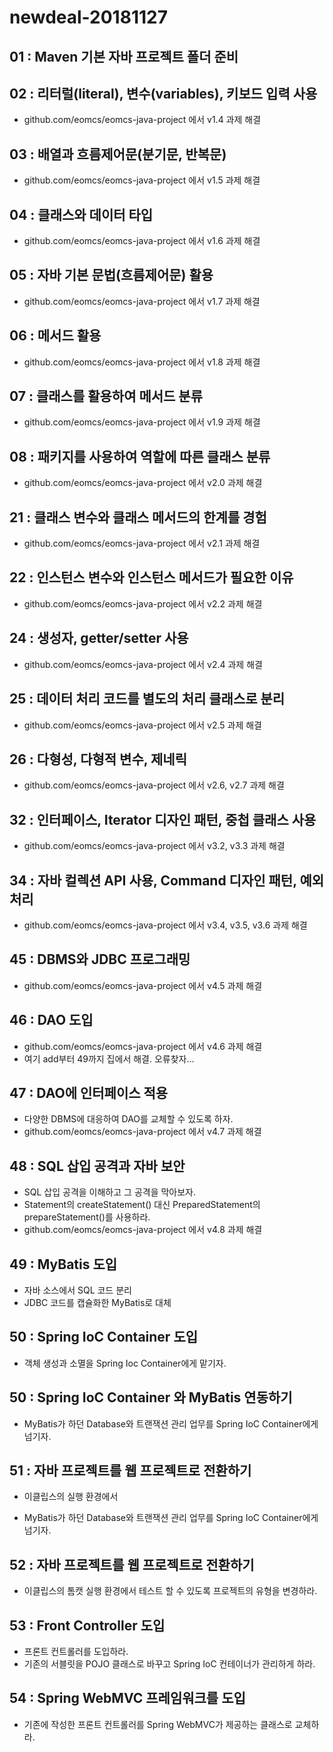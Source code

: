 # newdeal-20181127

## 01 : Maven 기본 자바 프로젝트 폴더 준비

## 02 : 리터럴(literal), 변수(variables), 키보드 입력 사용

- github.com/eomcs/eomcs-java-project 에서 v1.4 과제 해결

## 03 : 배열과 흐름제어문(분기문, 반복문)

- github.com/eomcs/eomcs-java-project 에서 v1.5 과제 해결

## 04 : 클래스와 데이터 타입

 - github.com/eomcs/eomcs-java-project 에서 v1.6 과제 해결

## 05 : 자바 기본 문법(흐름제어문) 활용

 - github.com/eomcs/eomcs-java-project 에서 v1.7 과제 해결

## 06 : 메서드 활용

 - github.com/eomcs/eomcs-java-project 에서 v1.8 과제 해결

 ## 07 : 클래스를 활용하여 메서드 분류

 - github.com/eomcs/eomcs-java-project 에서 v1.9 과제 해결

 ## 08 : 패키지를 사용하여 역할에 따른 클래스 분류

 - github.com/eomcs/eomcs-java-project 에서 v2.0 과제 해결

 ## 21 : 클래스 변수와 클래스 메서드의 한계를 경험

 - github.com/eomcs/eomcs-java-project 에서 v2.1 과제 해결

 ## 22 : 인스턴스 변수와 인스턴스 메서드가 필요한 이유

 - github.com/eomcs/eomcs-java-project 에서 v2.2 과제 해결
 
 ## 24 : 생성자, getter/setter 사용

 - github.com/eomcs/eomcs-java-project 에서 v2.4 과제 해결

 ## 25 : 데이터 처리 코드를 별도의 처리 클래스로 분리

 - github.com/eomcs/eomcs-java-project 에서 v2.5 과제 해결

 ## 26 : 다형성, 다형적 변수, 제네릭

 - github.com/eomcs/eomcs-java-project 에서 v2.6, v2.7 과제 해결
 
 ## 32 : 인터페이스, Iterator 디자인 패턴, 중첩 클래스 사용

 - github.com/eomcs/eomcs-java-project 에서 v3.2, v3.3 과제 해결

 ## 34 : 자바 컬렉션 API 사용, Command 디자인 패턴, 예외 처리

 - github.com/eomcs/eomcs-java-project 에서 v3.4, v3.5, v3.6 과제 해결

 ## 45 : DBMS와 JDBC 프로그래밍

 - github.com/eomcs/eomcs-java-project 에서 v4.5 과제 해결
 
 ## 46 : DAO 도입

 - github.com/eomcs/eomcs-java-project 에서 v4.6 과제 해결
 - 여기 add부터 49까지 집에서 해결. 오류찾자...

 ## 47 : DAO에 인터페이스 적용

 - 다양한 DBMS에 대응하여 DAO를 교체할 수 있도록 하자.
 - github.com/eomcs/eomcs-java-project 에서 v4.7 과제 해결

 ## 48 : SQL 삽입 공격과 자바 보안

 - SQL 삽입 공격을 이해하고 그 공격을 막아보자.
 - Statement의 createStatement() 대신 PreparedStatement의 prepareStatement()를 사용하라.
 - github.com/eomcs/eomcs-java-project 에서 v4.8 과제 해결

 ## 49 : MyBatis 도입

  - 자바 소스에서 SQL 코드 분리
  - JDBC 코드를 캡슐화한 MyBatis로 대체

 ## 50 : Spring IoC Container 도입

  - 객체 생성과 소멸을 Spring Ioc Container에게 맡기자.
  
 ## 50 : Spring IoC Container 와 MyBatis 연동하기

  - MyBatis가 하던 Database와 트랜잭션 관리 업무를 Spring IoC Container에게 넘기자.
    
 ## 51 : 자바 프로젝트를 웹 프로젝트로 전환하기
  - 이클립스의 실행 환경에서

  - MyBatis가 하던 Database와 트랜잭션 관리 업무를 Spring IoC Container에게 넘기자.

 ## 52 : 자바 프로젝트를 웹 프로젝트로 전환하기
  - 이클립스의 톰캣 실행 환경에서 테스트 할 수 있도록 프로젝트의 유형을 변경하라.

 ## 53 : Front Controller 도입
  - 프론트 컨트롤러를 도입하라.
  - 기존의 서블릿을 POJO 클래스로 바꾸고 Spring IoC 컨테이너가 관리하게 하라.

 ## 54 : Spring WebMVC 프레임워크를 도입
  - 기존에 작성한 프론트 컨트롤러를 Spring WebMVC가 제공하는 클래스로 교체하라.


  
